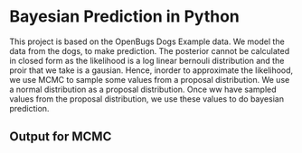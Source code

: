 # Bayesian Prediction in Python
This project is based on the OpenBugs Dogs Example data. We model the data from the dogs, to make prediction. The posterior cannot be calculated in closed form as the likelihood is a log linear bernouli distribution and the proir that we take is a gausian. Hence, inorder to approximate the likelihood, we use MCMC to sample some values from a proposal distribution. We use a normal distribution as a proposal distribution. Once ww have sampled values from the proposal distribution, we use these values to do bayesian prediction.

## Output for MCMC

